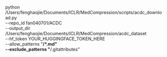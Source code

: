python /Users/fenghaojie/Documents/ICLR/MedCompression/scripts/acdc_download.py \
  --repo_id fan040701/ACDC \
  --output_dir /Users/fenghaojie/Documents/ICLR/MedCompression/acdc_dataset \
  --hf_token YOUR_HUGGINGFACE_TOKEN_HERE \
  --allow_patterns "**/*.md" \
  --exclude_patterns "**/.gitattributes"
